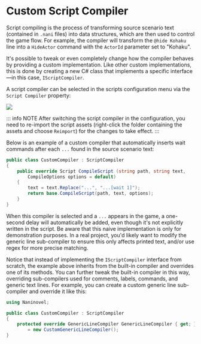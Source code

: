 # Custom Script Compiler

Script compiling is the process of transforming source scenario text (contained in `.nani` files) into data structures, which are then used to control the game flow. For example, the compiler will transform the `@hide Kohaku` line into a `HideActor` command with the `ActorId` parameter set to "Kohaku".

It's possible to tweak or even completely change how the compiler behaves by providing a custom implementation. Like other custom implementations, this is done by creating a new C# class that implements a specific interface—in this case, `IScriptCompiler`.

A script compiler can be selected in the scripts configuration menu via the `Script Compiler` property:

![](https://i.gyazo.com/12a03e71e66d1fb0901317e380c9694e.png)

::: info NOTE
After switching the script compiler in the configuration, you need to re-import the script assets (right-click the folder containing the assets and choose `Reimport`) for the changes to take effect.
:::

Below is an example of a custom compiler that automatically inserts wait commands after each `...` found in the source scenario text:

```cs
public class CustomCompiler : ScriptCompiler
{
    public override Script CompileScript (string path, string text,
        CompileOptions options = default)
    {
        text = text.Replace("...", "...[wait 1]");
        return base.CompileScript(path, text, options);
    }
}
```

When this compiler is selected and a `...` appears in the game, a one-second delay will automatically be added, even though it's not explicitly written in the script. Be aware that this naive implementation is only for demonstration purposes. In a real project, you'd likely want to modify the generic line sub-compiler to ensure this only affects printed text, and/or use regex for more precise matching.

Notice that instead of implementing the `IScriptCompiler` interface from scratch, the example above inherits from the built-in compiler and overrides one of its methods. You can further tweak the built-in compiler in this way, overriding sub-compilers used for comments, labels, commands, and generic text lines. For example, you can create a custom generic line sub-compiler and override it like this:

```cs
using Naninovel;

public class CustomCompiler : ScriptCompiler
{
    protected override GenericLineCompiler GenericLineCompiler { get; }
        = new CustomGenericLineCompiler();
}
```
